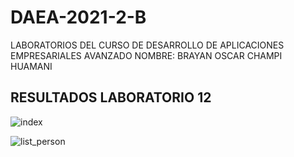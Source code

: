 # DAEA-2021-2-B
LABORATORIOS DEL CURSO DE DESARROLLO DE APLICACIONES EMPRESARIALES AVANZADO
NOMBRE: BRAYAN OSCAR CHAMPI HUAMANI

<h2>RESULTADOS LABORATORIO 12</h2>

![index](https://user-images.githubusercontent.com/76668218/140998460-71f17ebf-a6a6-4ba2-afdb-6987e53bc858.png)

![list_person](https://user-images.githubusercontent.com/76668218/140998586-6fb4944f-2875-4981-9e44-3ea6294890de.png)
